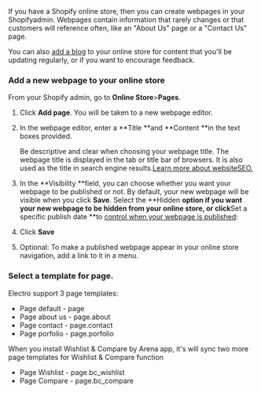 If you have a Shopify online store, then you can create webpages in your Shopifyadmin. Webpages contain information that rarely changes or that customers will reference often, like an "About Us" page or a "Contact Us" page.

You can also [add a blog](https://help.shopify.com/en/manual/sell-online/online-store/blogs) to your online store for content that you'll be updating regularly, or if you want to encourage feedback.

### Add a new webpage to your online store

From your Shopify admin, go to **Online Store**&gt;**Pages**.

1. Click **Add page**. You will be taken to a new webpage editor.

2. In the webpage editor, enter a **Title **and **Content **in the text boxes provided.

   Be descriptive and clear when choosing your webpage title. The webpage title is displayed in the tab or title bar of browsers. It is also used as the title in search engine results.[Learn more about websiteSEO.](https://help.shopify.com/en/manual/promoting-marketing/seo)

3. In the **Visibility **field, you can choose whether you want your webpage to be published or not. By default, your new webpage will be visible when you click **Save**. Select the **Hidden **option if you want your new webpage to be hidden from your online store, or click**Set a specific publish date **to [control when your webpage is published](https://help.shopify.com/en/manual/productivity-tools/future-publishing):

4. Click **Save**

5. Optional: To make a published webpage appear in your online store navigation, add a link to it in a menu.

### Select a template for page.

Electro support 3 page templates:

* Page default - page
* Page about us - page.about
* Page contact - page.contact
* Page porfolio - page.porfolio

When you install Wishlist & Compare by Arena app, it's will sync two more page templates for Wishlist & Compare function

* Page Wishlist - page.bc\_wishlist
* Page Compare - page.bc\_compare



### 



